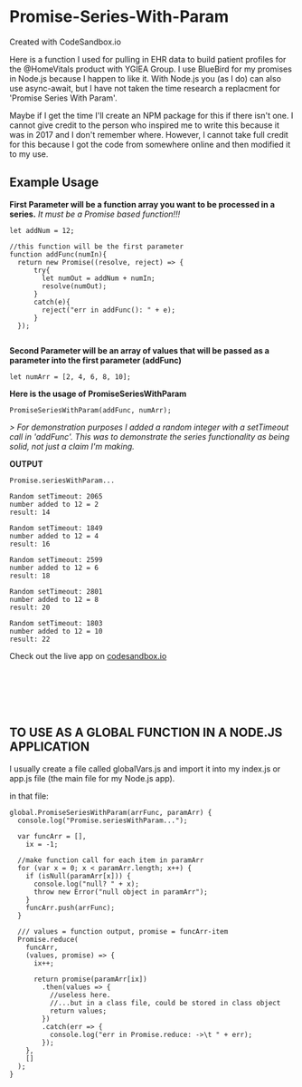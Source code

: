 # Promise-Series-With-Param
Created with CodeSandbox.io

Here is a function I used for pulling in EHR data to build patient profiles for the @HomeVitals product with YGIEA Group.  I use BlueBird for my promises in Node.js because I happen to like it.  With Node.js you (as I do) can also use async-await, but I have not taken the time research a replacment for 'Promise Series With Param'.

Maybe if I get the time I'll create an NPM package for this if there isn't one.  I cannot give credit to the person who inspired me to write this because it was in 2017 and I don't remember where.  However, I cannot take full credit for this because I got the code from somewhere online and then modified it to my use.

## Example Usage

**First Parameter will be a function array you want to be processed in a series.**  *It must be a Promise based function!!!*

```
let addNum = 12;

//this function will be the first parameter
function addFunc(numIn){
  return new Promise((resolve, reject) => {
      try{
        let numOut = addNum + numIn;
        resolve(numOut);
      }
      catch(e){
        reject("err in addFunc(): " + e);
      }
  });


```

**Second Parameter will be an array of values that will be passed as a parameter into the first parameter (addFunc)**

```
let numArr = [2, 4, 6, 8, 10];

```



**Here is the usage of PromiseSeriesWithParam**

```
PromiseSeriesWithParam(addFunc, numArr);

```


*> For demonstration purposes I added a random integer with a setTimeout call in 'addFunc'.  This was to demonstrate the series functionality as being solid, not just a claim I'm making.*


**OUTPUT**

```
Promise.seriesWithParam... 

Random setTimeout: 2065 
number added to 12 = 2 
result: 14 

Random setTimeout: 1849 
number added to 12 = 4 
result: 16 

Random setTimeout: 2599 
number added to 12 = 6 
result: 18 

Random setTimeout: 2801 
number added to 12 = 8 
result: 20 

Random setTimeout: 1803 
number added to 12 = 10 
result: 22 

```


Check out the live app on [codesandbox.io](https://codesandbox.io/s/promise-series-with-param-48bnp)
<br><br><br><br><br><br>

## TO USE AS A GLOBAL FUNCTION IN A NODE.JS APPLICATION

I usually create a file called globalVars.js and import it into my index.js or app.js file (the main file for my Node.js app).

in that file:

```
global.PromiseSeriesWithParam(arrFunc, paramArr) {
  console.log("Promise.seriesWithParam...");

  var funcArr = [],
    ix = -1;

  //make function call for each item in paramArr
  for (var x = 0; x < paramArr.length; x++) {
    if (isNull(paramArr[x])) {
      console.log("null? " + x);
      throw new Error("null object in paramArr");
    }
    funcArr.push(arrFunc);
  }

  /// values = function output, promise = funcArr-item
  Promise.reduce(
    funcArr,
    (values, promise) => {
      ix++;

      return promise(paramArr[ix])
        .then(values => {
          //useless here.
          //...but in a class file, could be stored in class object
          return values;
        })
        .catch(err => {
          console.log("err in Promise.reduce: ->\t " + err);
        });
    },
    []
  );
}


```
